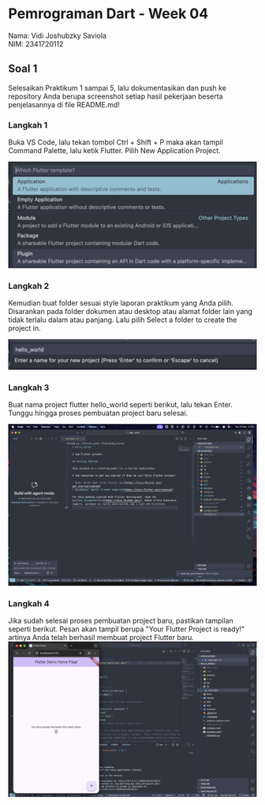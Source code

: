 # Pemrograman Dart - Week 04

Nama: Vidi Joshubzky Saviola  
NIM: 2341720112

## Soal 1
Selesaikan Praktikum 1 sampai 5, lalu dokumentasikan dan push ke repository Anda berupa screenshot setiap hasil pekerjaan beserta penjelasannya di file README.md!

### Langkah 1
Buka VS Code, lalu tekan tombol Ctrl + Shift + P maka akan tampil Command Palette, lalu ketik Flutter. Pilih New Application Project.

![Gambar 1](img/image1.png)

### Langkah 2
Kemudian buat folder sesuai style laporan praktikum yang Anda pilih. Disarankan pada folder dokumen atau desktop atau alamat folder lain yang tidak terlalu dalam atau panjang. Lalu pilih Select a folder to create the project in.

![Gambar 2](img/image2.png)

### Langkah 3
Buat nama project flutter hello_world seperti berikut, lalu tekan Enter. Tunggu hingga proses pembuatan project baru selesai.

![Gambar 3](img/image3.png)

### Langkah 4
Jika sudah selesai proses pembuatan project baru, pastikan tampilan seperti berikut. Pesan akan tampil berupa "Your Flutter Project is ready!" artinya Anda telah berhasil membuat project Flutter baru.
![Gambar 4](img/image4.png)